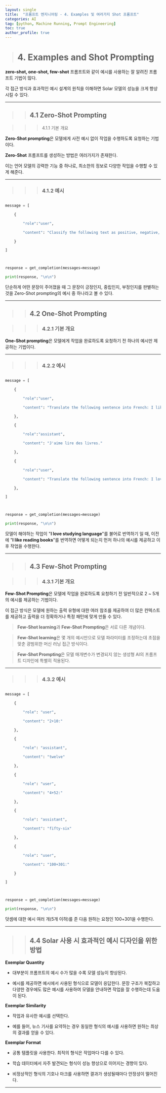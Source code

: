 ```yaml
---
layout: single
title:  "프롬프트 엔지니어링 - 4. Examples 및 여러가지 Shot 프롬프트"
categories: AI
tag: [python, Machine Running, Prompt Engineering]
toc: true
author_profile: true
---
```


<head>
  <style>
    table.dataframe {
      white-space: normal;
      width: 100%;
      height: 240px;
      display: block;
      overflow: auto;
      font-family: Arial, sans-serif;
      font-size: 0.9rem;
      line-height: 20px;
      text-align: center;
      border: 0px !important;
    }

    table.dataframe th {
      text-align: center;
      font-weight: bold;
      padding: 8px;
    }

    table.dataframe td {
      text-align: center;
      padding: 8px;
    }

    table.dataframe tr:hover {
      background: #b8d1f3; 
    }

    .output_prompt {
      overflow: auto;
      font-size: 0.9rem;
      line-height: 1.45;
      border-radius: 0.3rem;
      -webkit-overflow-scrolling: touch;
      padding: 0.8rem;
      margin-top: 0;
      margin-bottom: 15px;
      font: 1rem Consolas, "Liberation Mono", Menlo, Courier, monospace;
      color: $code-text-color;
      border: solid 1px $border-color;
      border-radius: 0.3rem;
      word-break: normal;
      white-space: pre;
    }

  .dataframe tbody tr th:only-of-type {
      vertical-align: middle;
  }

  .dataframe tbody tr th {
      vertical-align: top;
  }

  .dataframe thead th {
      text-align: center !important;
      padding: 8px;
  }

  .page__content p {
      margin: 0 0 0px !important;
  }

  .page__content p > strong {
    font-size: 0.8rem !important;
  }

  </style>
</head>


> # 4. Examples and Shot Prompting


**zero-shot, one-shot, few-shot** 프롬프트와 같이 예시를 사용하는 잘 알려진 프롬프트 기법이 많다.



각 접근 방식과 효과적인 예시 설계의 원칙을 이해하면 Solar 모델의 성능을 크게 향상시킬 수 있다.



***


>> ## 4.1 Zero-Shot Prompting


>>> 4.1.1 기본 개요


**Zero-Shot prompting**은 모델에게 사전 예시 없이 작업을 수행하도록 요청하는 기법이다.



**Zero-Shot** 프롬프트를 생성하는 방법은 여러가지가 존재한다.



이는 언어 모델의 강력한 기능 중 하나로, 최소한의 정보로 다양한 작업을 수행할 수 있게 해준다.



***


>>> ### 4.1.2 예시


```python

message = [

    {

        "role":"user",

        "content": "Classify the following text as positive, negative, or neutral. Text: I thought the macaron flavor was just okay. Sentiment: { }"

    }

]



response = get_completion(messages=message)

print(response, "\n\n")

```



단순하게 어떤 문장이 주어졌을 때 그 문장이 긍정인지, 중립인지, 부정인지를 판별하는 것을 Zero-Shot prompting의 예시 중 하나라고 볼 수 있다.



***


>> ## 4.2 One-Shot Prompting


>>> ### 4.2.1 기본 개요


**One-Shot prompting**은 모델에게 작업을 완료하도록 요청하기 전 하나의 예시만 제공하는 기법이다.



***


>>> ### 4.2.2 예시


```python

message = [

    {

        "role":"user",

        "content": "Translate the following sentence into French: I like reading books."

    },

    {

        "role":"assistant",

        "content": "J'aime lire des livres."

    },

    {

        "role":"user",

        "content": "Translate the following sentence into French: I love studying language"

    },

]



response = get_completion(messages=message)

print(response, "\n\n")

```



모델이 해야하는 작업이 "**I love studying language**"를 불어로 번역하기 일 때, 이전에 "**I like reading books**"를 번역하면 어떻게 되는지 먼저 하나의 예시를 제공하고 이후 작업을 수행한다.



***


>> ## 4.3 Few-Shot Prompting


>>> ### 4.3.1 기본 개요


**Few-Shot Prompting**은 모델에 작업을 완료하도록 요청하기 전 일반적으로 2 ~ 5개의 예시를 제공하는 기법이다.



이 접근 방식은 모델에 원하는 출력 유형에 대한 여러 참조를 제공하여 더 많은 컨텍스트를 제공하고 출력을 더 정확하거나 특정 패턴에 맞게 만들 수 있다.



> **Few-Shot learning**과 **Few-Shot Prompting**은 서로 다른 개념이다.



> **Few-Shot learning**은 몇 개의 예시만으로 모델 파라미터를 조정하는데 초점을 맞춘 광범위한 머신 러닝 접근 방식이다.



> **Few-Shot Prompting**은 모델 매개변수가 변경되지 않는 생성형 AI의 프롬프트 디자인에 특별히 적용된다.



***


>>> ### 4.3.2 예시


```python

message = [

    {

        "role": "user",

        "content": "2+10:"

    },

    {

        "role": "assistant",

        "content": "twelve"

    },

    {

        "role": "user",

        "content": "4+52:"

    },

    {

        "role": "assistant",

        "content": "fifty-six"

    },

    {

        "role": "user",

        "content": "100+301:"

    }

]



response = get_completion(messages=message)

print(response, "\n\n")

```


덧셈에 대한 예시 여러 개(5개 이하)를 준 다음 원하는 요청인 100+301을 수행한다.



***


>> ## 4.4 Solar 사용 시 효과적인 예시 디자인을 위한 방법


**Exemplar Quantity**

- 대부분이 프롬프트의 예시 수가 많을 수록 모델 성능이 향상된다.



- 예시를 제공하면 예시에서 사용된 형식으로 모델이 응답한다. 문장 구조가 복잡하고 다양한 경우에도 많은 예시를 사용하여 모델을 안내하면 작업을 잘 수행하는데 도움이 된다.



**Exemplar Similarity**

- 작업과 유사한 예시를 선택한다. 



- 예를 들어, 뉴스 기사를 요약하는 경우 동일한 형식의 예시를 사용하면 원하는 최상의 결과를 얻을 수 있다.



**Exemplar Format**

- 공통 템플릿을 사용한다. 최적의 형식은 작업마다 다를 수 있다.



- 학습 데이터에서 자주 발견되는 형식이 성능 향상으로 이어지는 경향이 있다.



- 비정상적인 형식의 기호나 마크를 사용하면 결과가 생성될때마다 안정성이 떨어진다.



***

